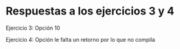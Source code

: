 # Respuestas a los ejercicios 3 y 4

Ejercicio 3: Opción 10

Ejercicio 4: Opción le falta un retorno por lo que no compila
